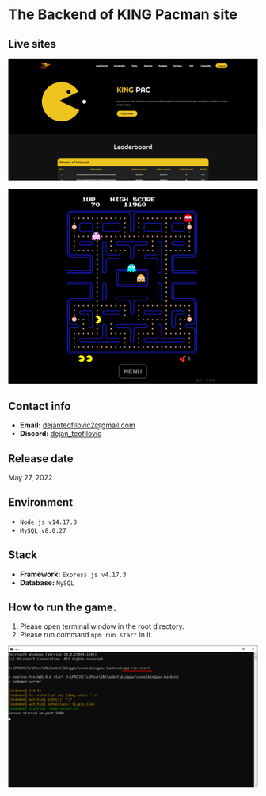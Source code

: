 # The Backend of KING Pacman site

## Live sites
[![Live site](live-site-1.png)](https://kingpactoken.com)

[![Live site](live-site-2.png)](https://kingpactoken.com)

## Contact info
- **Email:** dejanteofilovic2@gmail.com
- **Discord:** [dejan_teofilovic](https://discord.gg/PztT2r5U)


## Release date
May 27, 2022

## Environment
- `Node.js v14.17.0`
- `MySQL v8.0.27`

## Stack
- **Framework:** `Express.js v4.17.3`
- **Database:** `MySQL`

## How to run the game.
1. Please open terminal window in the root directory.
2. Please run command `npm run start` in it.

![guide-terminal](guide-terminal.png)
